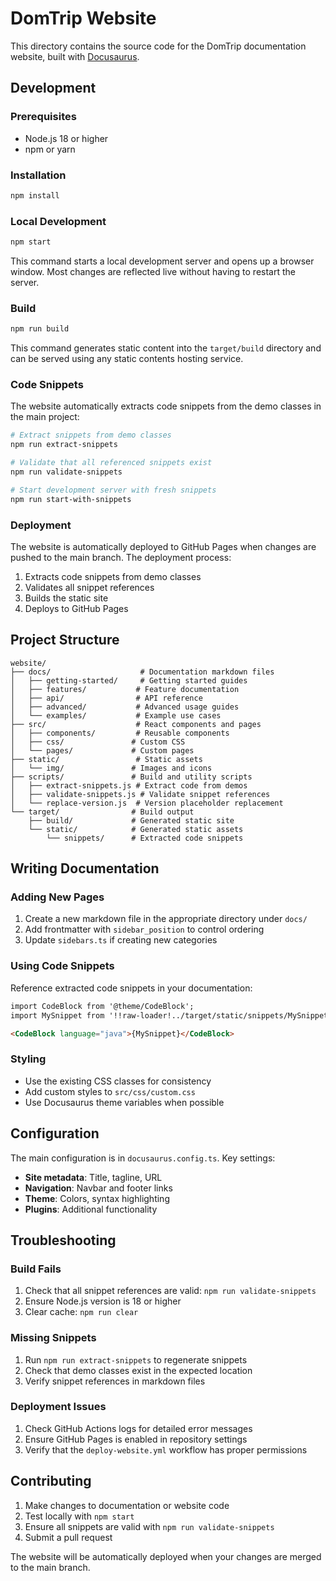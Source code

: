 # DomTrip Website

This directory contains the source code for the DomTrip documentation website, built with [Docusaurus](https://docusaurus.io/).

## Development

### Prerequisites

- Node.js 18 or higher
- npm or yarn

### Installation

```bash
npm install
```

### Local Development

```bash
npm start
```

This command starts a local development server and opens up a browser window. Most changes are reflected live without having to restart the server.

### Build

```bash
npm run build
```

This command generates static content into the `target/build` directory and can be served using any static contents hosting service.

### Code Snippets

The website automatically extracts code snippets from the demo classes in the main project:

```bash
# Extract snippets from demo classes
npm run extract-snippets

# Validate that all referenced snippets exist
npm run validate-snippets

# Start development server with fresh snippets
npm run start-with-snippets
```

### Deployment

The website is automatically deployed to GitHub Pages when changes are pushed to the main branch. The deployment process:

1. Extracts code snippets from demo classes
2. Validates all snippet references
3. Builds the static site
4. Deploys to GitHub Pages

## Project Structure

```
website/
├── docs/                    # Documentation markdown files
│   ├── getting-started/     # Getting started guides
│   ├── features/           # Feature documentation
│   ├── api/                # API reference
│   ├── advanced/           # Advanced usage guides
│   └── examples/           # Example use cases
├── src/                    # React components and pages
│   ├── components/         # Reusable components
│   ├── css/               # Custom CSS
│   └── pages/             # Custom pages
├── static/                 # Static assets
│   └── img/               # Images and icons
├── scripts/               # Build and utility scripts
│   ├── extract-snippets.js # Extract code from demos
│   ├── validate-snippets.js # Validate snippet references
│   └── replace-version.js  # Version placeholder replacement
└── target/                # Build output
    ├── build/             # Generated static site
    └── static/            # Generated static assets
        └── snippets/      # Extracted code snippets
```

## Writing Documentation

### Adding New Pages

1. Create a new markdown file in the appropriate directory under `docs/`
2. Add frontmatter with `sidebar_position` to control ordering
3. Update `sidebars.ts` if creating new categories

### Using Code Snippets

Reference extracted code snippets in your documentation:

```markdown
import CodeBlock from '@theme/CodeBlock';
import MySnippet from '!!raw-loader!../target/static/snippets/MySnippet.java';

<CodeBlock language="java">{MySnippet}</CodeBlock>
```

### Styling

- Use the existing CSS classes for consistency
- Add custom styles to `src/css/custom.css`
- Use Docusaurus theme variables when possible

## Configuration

The main configuration is in `docusaurus.config.ts`. Key settings:

- **Site metadata**: Title, tagline, URL
- **Navigation**: Navbar and footer links
- **Theme**: Colors, syntax highlighting
- **Plugins**: Additional functionality

## Troubleshooting

### Build Fails

1. Check that all snippet references are valid: `npm run validate-snippets`
2. Ensure Node.js version is 18 or higher
3. Clear cache: `npm run clear`

### Missing Snippets

1. Run `npm run extract-snippets` to regenerate snippets
2. Check that demo classes exist in the expected location
3. Verify snippet references in markdown files

### Deployment Issues

1. Check GitHub Actions logs for detailed error messages
2. Ensure GitHub Pages is enabled in repository settings
3. Verify that the `deploy-website.yml` workflow has proper permissions

## Contributing

1. Make changes to documentation or website code
2. Test locally with `npm start`
3. Ensure all snippets are valid with `npm run validate-snippets`
4. Submit a pull request

The website will be automatically deployed when your changes are merged to the main branch.
